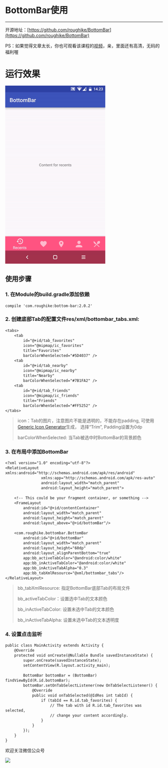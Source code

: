 # BottomBar使用
---
开源地址：[https://github.com/roughike/BottomBar](https://github.com/roughike/BottomBar)

 PS：如果觉得文章太长，你也可观看该课程的[视频](https://www.boxuegu.com/web/html/video.html?courseId=172&sectionId=8a2c9bed5a3a4c7e015a3bbffc6107ed&chapterId=8a2c9bed5a3a4c7e015a3ab4a8fc01ba&vId=8a2c9bed5a3a4c7e015a3ad7ae01029d&videoId=AE69E91CC05315089C33DC5901307461)，亲，里面还有高清，无码的福利喔


# 运行效果
![](shifting-demo.gif)


## 使用步骤

### 1. 在Module的build.gradle添加依赖

	compile 'com.roughike:bottom-bar:2.0.2'


### 2. 创建底部Tab的配置文件res/xml/bottombar_tabs.xml:
	<tabs>
	    <tab
	        id="@+id/tab_favorites"
	        icon="@mipmap/ic_favorites"
	        title="Favorites"
	        barColorWhenSelected="#5D4037" />
	    <tab
	        id="@+id/tab_nearby"
	        icon="@mipmap/ic_nearby"
	        title="Nearby"
	        barColorWhenSelected="#7B1FA2" />
	    <tab
	        id="@+id/tab_friends"
	        icon="@mipmap/ic_friends"
	        title="Friends"
	        barColorWhenSelected="#FF5252" />
	</tabs>
> icon：Tab的图片，注意图片不能是透明的，不能存在padding, 可使用[Generic Icon Generator](https://romannurik.github.io/AndroidAssetStudio/icons-generic.html)生成，
> 选择“Trim”, Padding设置为0dp
> 
> barColorWhenSelected: 当Tab被选中时BottomBar的背景颜色

### 3. 在布局中添加BottomBar
	<?xml version="1.0" encoding="utf-8"?>
	<RelativeLayout xmlns:android="http://schemas.android.com/apk/res/android"
	                xmlns:app="http://schemas.android.com/apk/res-auto"
	                android:layout_width="match_parent"
	                android:layout_height="match_parent">
	
	    <!-- This could be your fragment container, or something -->
	    <FrameLayout
	        android:id="@+id/contentContainer"
	        android:layout_width="match_parent"
	        android:layout_height="match_parent"
	        android:layout_above="@+id/bottomBar"/>
	
	    <com.roughike.bottombar.BottomBar
	        android:id="@+id/bottomBar"
	        android:layout_width="match_parent"
	        android:layout_height="60dp"
	        android:layout_alignParentBottom="true"
	        app:bb_activeTabColor="@android:color/white"
	        app:bb_inActiveTabColor="@android:color/white"
	        app:bb_inActiveTabAlpha="0.3"
	        app:bb_tabXmlResource="@xml/bottombar_tabs"/>
	</RelativeLayout>

> bb_tabXmlResource: 指定BottomBar底部Tab的布局文件
> 
> bb_activeTabColor：设置选中Tab的文本颜色
> 
> bb_inActiveTabColor: 设置未选中Tab的文本颜色
> 
> bb_inActiveTabAlpha: 设置未选中Tab的文本透明度
> 
### 4. 设置点击监听
	
	public class MainActivity extends Activity {
	    @Override
	    protected void onCreate(@Nullable Bundle savedInstanceState) {
	        super.onCreate(savedInstanceState);
	        setContentView(R.layout.activity_main);
	
	        BottomBar bottomBar = (BottomBar) findViewById(R.id.bottomBar);
	        bottomBar.setOnTabSelectListener(new OnTabSelectListener() {
	            @Override
	            public void onTabSelected(@IdRes int tabId) {
	                if (tabId == R.id.tab_favorites) {
	                    // The tab with id R.id.tab_favorites was selected,
	                    // change your content accordingly.
	                }
	            }
	        });
	    }
	}



欢迎关注微信公众号

![](http://oi5nqn6ce.bkt.clouddn.com/itheima/booster/code/qrcode.png)


